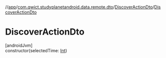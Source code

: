 //[app](../../../index.md)/[com.qwict.studyplanetandroid.data.remote.dto](../index.md)/[DiscoverActionDto](index.md)/[DiscoverActionDto](-discover-action-dto.md)

# DiscoverActionDto

[androidJvm]\
constructor(selectedTime: [Int](https://kotlinlang.org/api/latest/jvm/stdlib/kotlin/-int/index.html))
